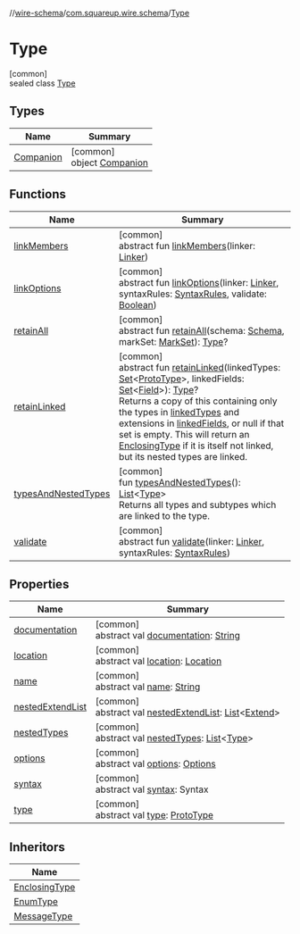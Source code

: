 //[wire-schema](../../../index.md)/[com.squareup.wire.schema](../index.md)/[Type](index.md)

# Type

[common]\
sealed class [Type](index.md)

## Types

| Name | Summary |
|---|---|
| [Companion](-companion/index.md) | [common]<br>object [Companion](-companion/index.md) |

## Functions

| Name | Summary |
|---|---|
| [linkMembers](link-members.md) | [common]<br>abstract fun [linkMembers](link-members.md)(linker: [Linker](../-linker/index.md)) |
| [linkOptions](link-options.md) | [common]<br>abstract fun [linkOptions](link-options.md)(linker: [Linker](../-linker/index.md), syntaxRules: [SyntaxRules](../-syntax-rules/index.md), validate: [Boolean](https://kotlinlang.org/api/latest/jvm/stdlib/kotlin/-boolean/index.html)) |
| [retainAll](retain-all.md) | [common]<br>abstract fun [retainAll](retain-all.md)(schema: [Schema](../-schema/index.md), markSet: [MarkSet](../-mark-set/index.md)): [Type](index.md)? |
| [retainLinked](retain-linked.md) | [common]<br>abstract fun [retainLinked](retain-linked.md)(linkedTypes: [Set](https://kotlinlang.org/api/latest/jvm/stdlib/kotlin.collections/-set/index.html)&lt;[ProtoType](../-proto-type/index.md)&gt;, linkedFields: [Set](https://kotlinlang.org/api/latest/jvm/stdlib/kotlin.collections/-set/index.html)&lt;[Field](../-field/index.md)&gt;): [Type](index.md)?<br>Returns a copy of this containing only the types in [linkedTypes](retain-linked.md) and extensions in [linkedFields](retain-linked.md), or null if that set is empty. This will return an [EnclosingType](../-enclosing-type/index.md) if it is itself not linked, but its nested types are linked. |
| [typesAndNestedTypes](types-and-nested-types.md) | [common]<br>fun [typesAndNestedTypes](types-and-nested-types.md)(): [List](https://kotlinlang.org/api/latest/jvm/stdlib/kotlin.collections/-list/index.html)&lt;[Type](index.md)&gt;<br>Returns all types and subtypes which are linked to the type. |
| [validate](validate.md) | [common]<br>abstract fun [validate](validate.md)(linker: [Linker](../-linker/index.md), syntaxRules: [SyntaxRules](../-syntax-rules/index.md)) |

## Properties

| Name | Summary |
|---|---|
| [documentation](documentation.md) | [common]<br>abstract val [documentation](documentation.md): [String](https://kotlinlang.org/api/latest/jvm/stdlib/kotlin/-string/index.html) |
| [location](location.md) | [common]<br>abstract val [location](location.md): [Location](../-location/index.md) |
| [name](name.md) | [common]<br>abstract val [name](name.md): [String](https://kotlinlang.org/api/latest/jvm/stdlib/kotlin/-string/index.html) |
| [nestedExtendList](nested-extend-list.md) | [common]<br>abstract val [nestedExtendList](nested-extend-list.md): [List](https://kotlinlang.org/api/latest/jvm/stdlib/kotlin.collections/-list/index.html)&lt;[Extend](../-extend/index.md)&gt; |
| [nestedTypes](nested-types.md) | [common]<br>abstract val [nestedTypes](nested-types.md): [List](https://kotlinlang.org/api/latest/jvm/stdlib/kotlin.collections/-list/index.html)&lt;[Type](index.md)&gt; |
| [options](options.md) | [common]<br>abstract val [options](options.md): [Options](../-options/index.md) |
| [syntax](syntax.md) | [common]<br>abstract val [syntax](syntax.md): Syntax |
| [type](type.md) | [common]<br>abstract val [type](type.md): [ProtoType](../-proto-type/index.md) |

## Inheritors

| Name |
|---|
| [EnclosingType](../-enclosing-type/index.md) |
| [EnumType](../-enum-type/index.md) |
| [MessageType](../-message-type/index.md) |
